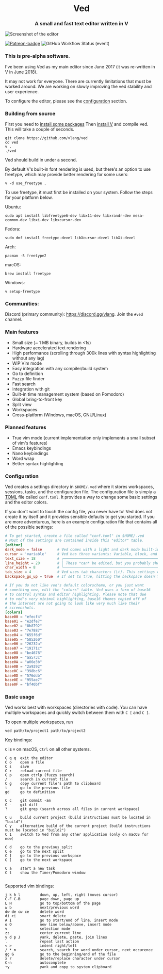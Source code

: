 <h1 align="center">Ved</h1>
<h3 align="center">A small and fast text editor written in V</h3>

<img src="https://user-images.githubusercontent.com/47652746/199333211-ee78f600-039c-4d96-85ec-e5580fca6736.jpg" alt="Screenshot of the editor">

[![Patreon-badge](https://img.shields.io/badge/Patreon-F96854?logo=patreon&logoColor=white)](https://www.patreon.com/vlang)
![GitHub Workflow Status (event)](https://img.shields.io/github/actions/workflow/status/vlang/ved/ci.yml?branch=master)

### This is pre-alpha software.

I've been using Ved as my main editor since June 2017 (it was re-written in V in June 2018).

It may not work for everyone. There are currently limitations that must be worked around.
We are working on slowly improving the ved stability and user experience.

To configure the editor, please see the [configuration](#configuration) section.

### Building from source

First you need to [install some packages](https://github.com/vlang/v?tab=readme-ov-file#testing-and-running-the-examples)
Then [install V](https://github.com/vlang/v#installing-v---from-source-preferred-method) and compile ved.
This will take a couple of seconds.

```
git clone https://github.com/vlang/ved
cd ved
v .
./ved
```

Ved should build in under a second.

By default V's built-in font rendering is used, but there's an option to use freetype, which may provide better rendering for some users:

```
v -d use_freetype .
```

To use freetype, it must first be installed on your system. Follow the steps for your platform below.

Ubuntu:
```
sudo apt install libfreetype6-dev libx11-dev libxrandr-dev mesa-common-dev libxi-dev libxcursor-dev
```

Fedora:
```
sudo dnf install freetype-devel libXcursor-devel libXi-devel
```

Arch:
```
pacman -S freetype2
```

macOS:
```
brew install freetype
```

Windows:
```
v setup-freetype
```

### Communities:

Discord (primary community): https://discord.gg/vlang. Join the `#ved` channel.

### Main features

- Small size (~ 1 MB binary, builds in <1s)
- Hardware accelerated text rendering
- High performance (scrolling through 300k lines with syntax highlighting without any lag)
- WIP Vim mode
- Easy integration with any compiler/build system
- Go to definition
- Fuzzy file finder
- Fast search
- Integration with git
- Built-in time management system (based on Pomodoro)
- Global bring-to-front key
- Split view
- Workspaces
- Cross-platform (Windows, macOS, GNU/Linux)

### Planned features

- True vim mode (current implementation only implements a small subset of vim's features)
- Emacs keybindings
- Nano keybindings
- Word wrap
- Better syntax highlighting

### Configuration

Ved creates a settings directory in `$HOME/.ved` where it stores workspaces, sessions, tasks, and the configuration file. The configuration file is simply a [TOML](https://toml.io/) file called `conf.toml`. It provides a way to change some basic settings and the editor colors.

If you don't want to touch the config file, you never have to! Ved does not create it by itself and it provides sensible defaults to get you started. If you are more adventurous, here is an example configuration file that contains all of the possible settings:

```toml
# To get started, create a file called "conf.toml" in $HOME/.ved
# Most of the settings are contained inside this "editor" table.
[editor]
dark_mode = false       # Ved comes with a light and dark mode built-in.
cursor = 'variable'     # Ved has three variants: Variable, block, and beam. You are probably used to "variable" or "beam".
text_size = 18          # ┌───────────────────────────────────────────────────┐
line_height = 20        # │ These *can* be edited, but you probably shouldn't │
char_width = 8          # └───────────────────────────────────────────────────┘
tab_size = 4            # Ved uses tab characters (\t). This settings changes how many spaces a tab should be displayed as
backspace_go_up = true  # If set to true, hitting the backspace doesn't do anything when you reach the beginning of the line

# If you do not like ved's default colorscheme, or you just want
# something new, edit the "colors" table. Ved uses a form of base16
# to control syntax and editor highlighting. Please note that due
# to ved's very minimal highlighting, base16 themes copied off of
# the internet are not going to look like very much like their
# screenshots.
[colors]
base00 = "efecf4"
base01 = "e2dfe7"
base02 = "8b8792"
base03 = "7e7887"
base04 = "655f6d"
base05 = "585260"
base06 = "26232a"
base07 = "19171c"
base08 = "be4678"
base09 = "aa573c"
base0A = "a06e3b"
base0B = "2a9292"
base0C = "398bc6"
base0D = "576ddb"
base0E = "955ae7"
base0F = "bf40bf"
```

### Basic usage

Ved works best with workspaces (directories with code).
You can have multiple workspaces and quickly switch between them with `C [` and `C ]`.

To open multiple workspaces, run

`ved path/to/project1 path/to/project2`

Key bindings:

`C` is `⌘` on macOS, `Ctrl` on all other systems.

```
C q q  exit the editor
C o    open a file
C s    save
C r    reload current file
C p    open ctrlp (fuzzy search)
/      search in current file
C g    copy current file's path to clipboard
t      go to the previous file
gd     go to definition

C c    git commit -am
C -    git diff
?      git grep (search across all files in current workspace)

C u    build current project (build instructions must be located in "build")
C y    alternative build of the current project (build instructions must be located in "build2")
C 1    switch to Ved from any other application (only on macOS for now)

C d    go to the previous split
C e    go to the next split
C [    go to the previous workspace
C ]    go to the next workspace

C a    start a new task
C t    show the Timer/Pomodoro window


```

Supported vim bindings:
```
j k h l         down, up, left, right (moves cursor)
C-F C-B         page down, page up
L H             go to top/bottom of the page
w b             next/previous word
dw de cw ce     delete word
di ci           smart delete
A I             go to start/end of line, insert mode
o O             new line below/above, insert mode
v               selection mode
zz              center current line
y d p J         yank, delete, paste, join lines
.               repeat last action
< >             indent right/left
/ * n           search, search for word under cursor, next occurence
gg G            go to the beginning/end of the file
x r             delete/replace character under cursor
C-n             autocomplete
+y              yank and copy to system clipboard
```

